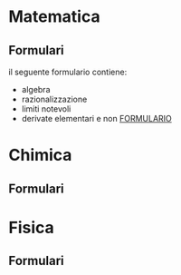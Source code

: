 # Matematica
## Formulari
il seguente formulario contiene:
- algebra
- razionalizzazione
- limiti notevoli
- derivate elementari e non
[FORMULARIO](https://github.com/DiegoNamkhai/UNIFI/blob/main/FORMULARIO.md)

# Chimica
## Formulari

# Fisica
## Formulari
